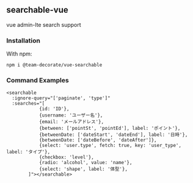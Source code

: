 
## searchable-vue
vue admin-lte search support

### Installation

With npm:

    npm i @team-decorate/vue-searchable
    
### Command Examples
```vue
<searchable  
  :ignore-query="['paginate', 'type']"  
  :searches="[  
            {id: 'ID'},  
            {username: 'ユーザー名'},  
            {email: 'メールアドレス'},  
            {between: ['pointSt', 'pointEd'], label: 'ポイント'},  
            {betweenDate: ['dateStart', 'dateEnd'], label: '日時'},  
            {betweenDate: ['dateBefore', 'dateAfter']},  
            {select: 'user.type', fetch: true, key: 'user_type', label: 'タイプ'},  
            {checkbox: 'level'},  
            {radio: 'alcohol', value: 'name'},  
            {select: 'shape', label: '体型'},  
        ]"></searchable>
```